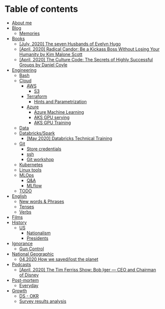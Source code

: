 # Table of contents

* [About me](README.md)
* [Blog](blog/README.md)
  * [Memories](blog/memories.md)
* [Books](books/README.md)
  * [\[July, 2020\] The seven Husbands of Evelyn Hugo](books/july-2020-the-seven-husbands-of-evelyn-hugo.md)
  * [\[April, 2020\] Radical Candor: Be a Kickass Boss Without Losing Your Humanity by Kim Malone Scott](books/april-2020-radical-candor-be-a-kickass-boss-without-losing-your-humanity-by-kim-malone-scott.md)
  * [\[April, 2020\] The Culture Code: The Secrets of Highly Successful Groups by Daniel Coyle](books/2017-the-culture-code-the-secrets-of-highly-successful-groups-by-daniel-coyle.md)
* [Engineering](engineering/README.md)
  * [Bash](engineering/bash.md)
  * [Cloud](engineering/cloud/README.md)
    * [AWS](engineering/cloud/aws/README.md)
      * [S3](engineering/cloud/aws/s3.md)
    * [Terraform](engineering/cloud/terraform/README.md)
      * [Hints and Parametrization](engineering/cloud/terraform/hints-and-parametrization.md)
    * [Azure](engineering/cloud/azure-1/README.md)
      * [Azure Machine Learning](engineering/cloud/azure-1/azure-machine-learning.md)
      * [AKS GPU serving](engineering/cloud/azure-1/aks-gpu-serving.md)
      * [AKS GPU Training](engineering/cloud/azure-1/azure.md)
  * [Data](engineering/data.md)
  * [Databricks/Spark](engineering/databricks-spark/README.md)
    * [\[May 2020\] Databricks Technical Training](engineering/databricks-spark/may-2020-databricks-technical-training.md)
  * [Git](engineering/git/README.md)
    * [Store credentials](engineering/git/store-credentials.md)
    * [ssh](engineering/git/ssh.md)
    * [Git workshop](engineering/git/git-workshop.md)
  * [Kubernetes](engineering/kubernetes.md)
  * [Linux tools](engineering/linux-tools.md)
  * [MLOps](engineering/mlops/README.md)
    * [Q&A](engineering/mlops/q-and-a.md)
    * [MLflow](engineering/mlops/mlflow.md)
  * [TODO](engineering/todo.md)
* [English](english/README.md)
  * [New words & Phrases](english/new-words-and-phrases.md)
  * [Tenses](english/tenses.md)
  * [Verbs](english/verbs.md)
* [Films](films.md)
* [History](history/README.md)
  * [US](history/us/README.md)
    * [Nationalism](history/us/nationalism.md)
    * [Presidents](history/us/presidents.md)
* [Ignorance](ignorance/README.md)
  * [Gun Control](ignorance/gun-control.md)
* [National Geographic](national-geographic/README.md)
  * [04.2020 How we saved/lost the planet](national-geographic/04.2020-how-we-saved-lost-the-planet.md)
* [Podcasts](podcasts/README.md)
  * [\[April, 2020\] The Tim Ferriss Show: Bob Iger — CEO and Chairman of Disney](podcasts/2020-the-tim-ferriss-show-bob-iger-ceo-and-chairman-of-disney.md)
* [Post-mortem](post-mortem/README.md)
  * [Everyday](post-mortem/everyday.md)
* [Growth](growth/README.md)
  * [DS - OKR](growth/ds-okr.md)
  * [Survey results analysis](growth/survey-results-analysis.md)

